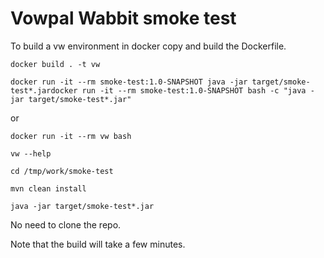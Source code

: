 Vowpal Wabbit smoke test
========================

To build a vw environment in docker copy and build the Dockerfile.

```docker build . -t vw```

```docker run -it --rm smoke-test:1.0-SNAPSHOT java -jar target/smoke-test*.jardocker run -it --rm smoke-test:1.0-SNAPSHOT bash -c "java -jar target/smoke-test*.jar"```

or

```docker run -it --rm vw bash```

```vw --help```

```cd /tmp/work/smoke-test```

```mvn clean install```

```java -jar target/smoke-test*.jar```

No need to clone the repo.

Note that the build will take a few minutes.

